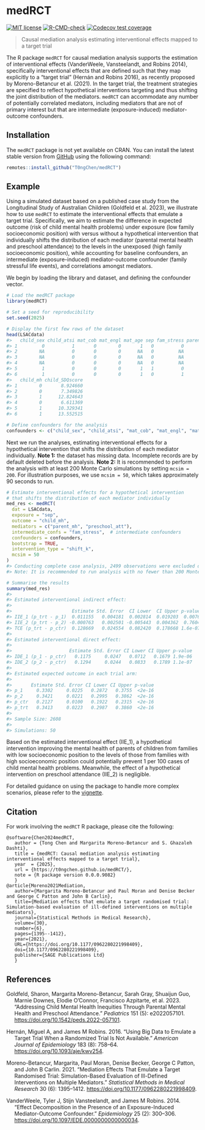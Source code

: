 
<!-- README.md is generated from README.Rmd. Please edit that file -->

# medRCT

<!-- badges: start -->

[![MIT
license](http://img.shields.io/badge/license-MIT-brightgreen.svg)](http://opensource.org/licenses/MIT)
[![R-CMD-check](https://github.com/T0ngChen/medRCT/actions/workflows/R-CMD-check.yaml/badge.svg)](https://github.com/T0ngChen/medRCT/actions/workflows/R-CMD-check.yaml)
[![Codecov test
coverage](https://codecov.io/gh/T0ngChen/medRCT/graph/badge.svg)](https://app.codecov.io/gh/T0ngChen/medRCT)
<!-- badges: end -->

> Causal mediation analysis estimating interventional effects mapped to
> a target trial

The R package `medRCT` for causal mediation analysis supports the
estimation of interventional effects (VanderWeele, Vansteelandt, and
Robins 2014), specifically interventional effects that are defined such
that they map explicitly to a “target trial” (Hernán and Robins 2016),
as recently proposed by Moreno-Betancur et al. (2021). In the target
trial, the treatment strategies are specified to reflect hypothetical
interventions targeting and thus shifting the joint distribution of the
mediators. `medRCT` can accommodate any number of potentially correlated
mediators, including mediators that are not of primary interest but that
are intermediate (exposure-induced) mediator-outcome confounders.

## Installation

The `medRCT` package is not yet available on CRAN. You can install the
latest stable version from [GitHub](https://github.com/T0ngChen/medRCT)
using the following command:

``` r
remotes::install_github("T0ngChen/medRCT")
```

## Example

Using a simulated dataset based on a published case study from the
Longitudinal Study of Australian Children (Goldfeld et al. 2023), we
illustrate how to use `medRCT` to estimate the interventional effects
that emulate a target trial. Specifically, we aim to estimate the
difference in expected outcome (risk of child mental health problems)
under exposure (low family socioeconomic position) with versus without a
hypothetical intervention that individually shifts the distribution of
each mediator (parental mental health and preschool attendance) to the
levels in the unexposed (high family socioeconomic position), while
accounting for baseline confounders, an intermediate (exposure-induced)
mediator-outcome confounder (family stressful life events), and
correlations amongst mediators.

We begin by loading the library and dataset, and defining the confounder
vector.

``` r
# Load the medRCT package
library(medRCT)

# Set a seed for reproducibility
set.seed(2025)

# Display the first few rows of the dataset
head(LSACdata)
#>   child_sex child_atsi mat_cob mat_engl mat_age sep fam_stress parent_mh preschool_att
#> 1         0          1       0        0       1   0          0         0             1
#> 2        NA          0       0        0      NA   0         NA        NA             0
#> 3        NA          0       0        0      NA   0         NA        NA             0
#> 4        NA          0       0        0      NA   0         NA        NA             0
#> 5         1          0       0        0       1   1          0         0             0
#> 6         1          0       0        0       1   0          1         1             0
#>   child_mh child_SDQscore
#> 1        0       8.924660
#> 2        0       7.349826
#> 3        1      12.824643
#> 4        0       6.611369
#> 5        1      10.329341
#> 6        1      13.552515

# Define confounders for the analysis
confounders <- c("child_sex", "child_atsi", "mat_cob", "mat_engl", "mat_age")
```

Next we run the analyses, estimating interventional effects for a
hypothetical intervention that shifts the distribution of each mediator
individually. **Note 1:** the dataset has missing data. Incomplete
records are by default deleted before the analysis. **Note 2:** It is
recommended to perform the analysis with at least 200 Monte Carlo
simulations by setting `mcsim = 200`. For illustration purposes, we use
`mcsim = 50`, which takes approximately 90 seconds to run.

``` r
# Estimate interventional effects for a hypothetical intervention
# that shifts the distribution of each mediator individually
med_res <- medRCT(
  dat = LSACdata,                      
  exposure = "sep",                    
  outcome = "child_mh",                
  mediators = c("parent_mh", "preschool_att"), 
  intermediate_confs = "fam_stress",  # intermediate confounders 
  confounders = confounders,           
  bootstrap = TRUE,                    
  intervention_type = "shift_k",       
  mcsim = 50                          
)
#> Conducting complete case analysis, 2499 observations were excluded due to missing data.
#> Note: It is recommended to run analysis with no fewer than 200 Monte Carlo simulations.

# Summarise the results
summary(med_res)
#> 
#> Estimated interventional indirect effect: 
#> 
#>                      Estimate Std. Error  CI Lower  CI Upper p-value
#> IIE_1 (p_trt - p_1)  0.011155   0.004181  0.002814  0.019203  0.0076
#> IIE_2 (p_trt - p_2) -0.000763   0.002501 -0.005443  0.004362  0.7604
#> TCE (p_trt - p_ctr)  0.128669   0.024554  0.082420  0.178668 1.6e-07
#> 
#> Estimated interventional direct effect: 
#> 
#>                     Estimate Std. Error CI Lower CI Upper p-value
#> IDE_1 (p_1 - p_ctr)   0.1175     0.0247   0.0712   0.1679 1.9e-06
#> IDE_2 (p_2 - p_ctr)   0.1294     0.0244   0.0833   0.1789 1.1e-07
#> 
#> Estimated expected outcome in each trial arm:
#> 
#>       Estimate Std. Error CI Lower CI Upper p-value
#> p_1     0.3302     0.0225   0.2872   0.3755  <2e-16
#> p_2     0.3421     0.0221   0.2995   0.3862  <2e-16
#> p_ctr   0.2127     0.0100   0.1922   0.2315  <2e-16
#> p_trt   0.3413     0.0223   0.2987   0.3860  <2e-16
#> 
#> Sample Size: 2608 
#> 
#> Simulations: 50
```

Based on the estimated interventional effect (IIE_1), a hypothetical
intervention improving the mental health of parents of children from
families with low socioeconomic position to the levels of those from
families with high socioeconomic position could potentially prevent 1
per 100 cases of child mental health problems. Meanwhile, the effect of
a hypothetical intervention on preschool attendance (IIE_2) is
negligible.

For detailed guidance on using the package to handle more complex
scenarios, please refer to the
[vignette](https://t0ngchen.github.io/medRCT/articles/intro.html).

## Citation

For work involving the `medRCT` R package, please cite the following:

    @software{Chen2024medRCT,
       author = {Tong Chen and Margarita Moreno-Betancur and S. Ghazaleh Dashti},
       title = {medRCT: Causal mediation analysis estimating interventional effects mapped to a target trial},
       year  = {2025},
       url = {https://t0ngchen.github.io/medRCT/},
       note = {R package version 0.0.0.9082}
       }
    @article{Moreno2021Mediation,
       author={Margarita Moreno-Betancur and Paul Moran and Denise Becker and George C Patton and John B Carlin},
       title={Mediation effects that emulate a target randomised trial: Simulation-based evaluation of ill-defined interventions on multiple mediators},
       journal={Statistical Methods in Medical Research},
       volume={30},
       number={6},
       pages={1395--1412},
       year={2021},
       URL={https://doi.org/10.1177/0962280221998409},
       doi={10.1177/0962280221998409},
       publisher={SAGE Publications Ltd}
       }    

## References

<div id="refs" class="references csl-bib-body hanging-indent"
entry-spacing="0">

<div id="ref-Goldfeld2023" class="csl-entry">

Goldfeld, Sharon, Margarita Moreno-Betancur, Sarah Gray, Shuaijun Guo,
Marnie Downes, Elodie O’Connor, Francisco Azpitarte, et al. 2023.
“Addressing Child Mental Health Inequities Through Parental Mental
Health and Preschool Attendance.” *Pediatrics* 151 (5): e2022057101.
<https://doi.org/10.1542/peds.2022-057101>.

</div>

<div id="ref-hernan2016using" class="csl-entry">

Hernán, Miguel A, and James M Robins. 2016. “Using Big Data to Emulate a
Target Trial When a Randomized Trial Is Not Available.” *American
Journal of Epidemiology* 183 (8): 758–64.
<https://doi.org/10.1093/aje/kwv254>.

</div>

<div id="ref-Moreno2021Mediation" class="csl-entry">

Moreno-Betancur, Margarita, Paul Moran, Denise Becker, George C Patton,
and John B Carlin. 2021. “Mediation Effects That Emulate a Target
Randomised Trial: Simulation-Based Evaluation of Ill-Defined
Interventions on Multiple Mediators.” *Statistical Methods in Medical
Research* 30 (6): 1395–1412. <https://doi.org/10.1177/0962280221998409>.

</div>

<div id="ref-vanderweele2014effect" class="csl-entry">

VanderWeele, Tyler J, Stijn Vansteelandt, and James M Robins. 2014.
“Effect Decomposition in the Presence of an Exposure-Induced
Mediator-Outcome Confounder.” *Epidemiology* 25 (2): 300–306.
<https://doi.org/10.1097/EDE.0000000000000034>.

</div>

</div>
